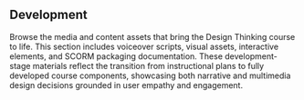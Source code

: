 ## Development

Browse the media and content assets that bring the Design Thinking course to life. This section includes voiceover scripts, visual assets, interactive elements, and SCORM packaging documentation. These development-stage materials reflect the transition from instructional plans to fully developed course components, showcasing both narrative and multimedia design decisions grounded in user empathy and engagement.
